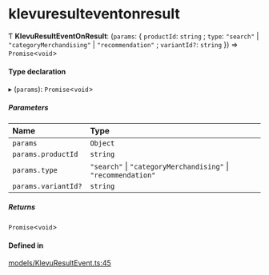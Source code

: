 # klevuresulteventonresult
      
Ƭ **KlevuResultEventOnResult**: (`params`: { `productId`: `string` ; `type`: ``"search"`` \| ``"categoryMerchandising"`` \| ``"recommendation"`` ; `variantId?`: `string`  }) => `Promise`<`void`\>

#### Type declaration

▸ (`params`): `Promise`<`void`\>

##### Parameters

| Name | Type |
| :------ | :------ |
| `params` | `Object` |
| `params.productId` | `string` |
| `params.type` | ``"search"`` \| ``"categoryMerchandising"`` \| ``"recommendation"`` |
| `params.variantId?` | `string` |

##### Returns

`Promise`<`void`\>

#### Defined in

[models/KlevuResultEvent.ts:45](https://github.com/klevultd/frontend-sdk/blob/492d3760/packages/klevu-core/src/models/KlevuResultEvent.ts#L45)

